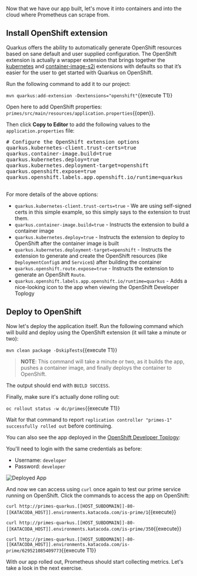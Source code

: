 Now that we have our app built, let's move it into containers and into the cloud where Prometheus can scrape from.

## Install OpenShift extension

Quarkus offers the ability to automatically generate OpenShift resources based on sane default and user supplied configuration. The OpenShift extension is actually a wrapper extension that brings together the [kubernetes](https://quarkus.io/guides/deploying-to-kubernetes) and [container-image-s2i](https://quarkus.io/guides/container-image#s2i) extensions with defaults so that it’s easier for the user to get started with Quarkus on OpenShift.

Run the following command to add it to our project:

`mvn quarkus:add-extension -Dextensions="openshift"`{{execute T1}}

Open here to add OpenShift properties: `primes/src/main/resources/application.properties`{{open}}.

Then click **Copy to Editor** to add the following values to the `application.properties` file:

<pre class="file" data-filename="./src/main/resources/application.properties" data-target="append">
# Configure the OpenShift extension options
quarkus.kubernetes-client.trust-certs=true
quarkus.container-image.build=true
quarkus.kubernetes.deploy=true
quarkus.kubernetes.deployment-target=openshift
quarkus.openshift.expose=true
quarkus.openshift.labels.app.openshift.io/runtime=quarkus

</pre>

For more details of the above options:

* `quarkus.kubernetes-client.trust-certs=true` - We are using self-signed certs in this simple example, so this simply says to the extension to trust them.
* `quarkus.container-image.build=true` - Instructs the extension to build a container image
* `quarkus.kubernetes.deploy=true` - Instructs the extension to deploy to OpenShift after the container image is built
* `quarkus.kubernetes.deployment-target=openshift` - Instructs the extension to generate and create the OpenShift resources (like `DeploymentConfig`s and `Service`s) after building the container
* `quarkus.openshift.route.expose=true` - Instructs the extension to generate an OpenShift `Route`.
* `quarkus.openshift.labels.app.openshift.io/runtime=quarkus` - Adds a nice-looking icon to the app when viewing the OpenShift Developer Toplogy

## Deploy to OpenShift

Now let's deploy the application itself. Run the following command which will build and deploy using the OpenShift extension (it will take a minute or two):

`mvn clean package -DskipTests`{{execute T1}}

> **NOTE**: This command will take a minute or two, as it builds the app, pushes a container image, and finally deploys the container to OpenShift.

The output should end with `BUILD SUCCESS`.

Finally, make sure it's actually done rolling out:

`oc rollout status -w dc/primes`{{execute T1}}

Wait for that command to report `replication controller "primes-1" successfully rolled out` before continuing.

You can also see the app deployed in the [OpenShift Developer Toplogy](https://console-openshift-console-[[HOST_SUBDOMAIN]]-443-[[KATACODA_HOST]].environments.katacoda.com/topology/ns/quarkus):

You'll need to login with the same credentials as before:

* Username: `developer`
* Password: `developer`

![Deployed App](/openshift/assets/middleware/quarkus/primedep.png)

And now we can access using `curl` once again to test our prime service running on OpenShift. Click the commands to access the app on OpenShift:

`curl http://primes-quarkus.[[HOST_SUBDOMAIN]]-80-[[KATACODA_HOST]].environments.katacoda.com/is-prime/1`{{execute}}

`curl http://primes-quarkus.[[HOST_SUBDOMAIN]]-80-[[KATACODA_HOST]].environments.katacoda.com/is-prime/350`{{execute}}

`curl http://primes-quarkus.[[HOST_SUBDOMAIN]]-80-[[KATACODA_HOST]].environments.katacoda.com/is-prime/629521085409773`{{execute T1}}

With our app rolled out, Prometheus should start collecting metrics. Let's take a look in the next exercise.